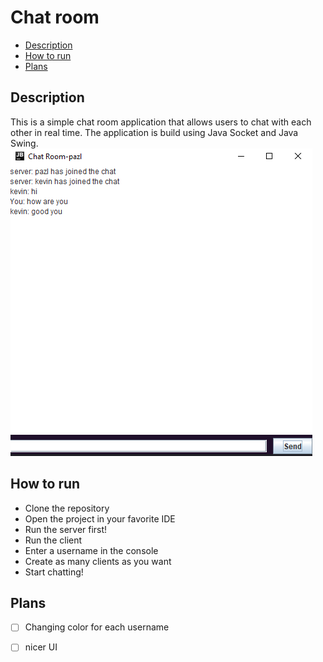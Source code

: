 # Chat room
- [Description](#description)
- [How to run](#how-to-run)
- [Plans](#plans)

## Description
This is a simple chat room application that allows users to chat with each other in real time. 
The application is build using Java Socket and Java Swing.
![editor](./Screenshots/editor.png)

## How to run
- Clone the repository
- Open the project in your favorite IDE
- Run the server first!
- Run the client
- Enter a username in the console
- Create as many clients as you want
- Start chatting!

## Plans
- [ ] Changing color for each username
- [ ] nicer UI

